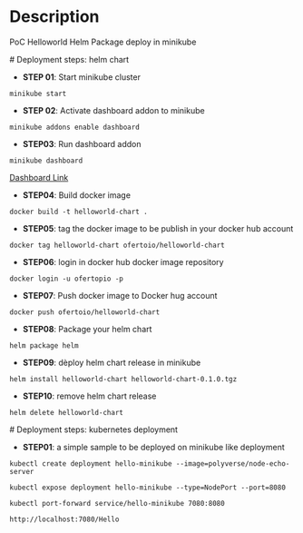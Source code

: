 # Description
PoC Helloworld Helm Package deploy in minikube

# Deployment steps: helm chart
- **STEP 01**: Start minikube cluster
```shell
minikube start
```

- **STEP 02**: Activate dashboard addon to minikube
```shell
minikube addons enable dashboard
```

- **STEP03**: Run dashboard addon
```shell
minikube dashboard
```
[Dashboard Link](http://127.0.0.1:39221/api/v1/namespaces/kubernetes-dashboard/services/http:kubernetes-dashboard:/proxy/#/service?namespace=default)

- **STEP04**: Build docker image
```shell
docker build -t helloworld-chart .
```

- **STEP05**: tag the docker image to be publish in your docker hub account
```shell
docker tag helloworld-chart ofertoio/helloworld-chart
```

- **STEP06**: login in docker hub docker image repository
```shell
docker login -u ofertopio -p
```

- **STEP07**: Push docker image to Docker hug account
```shell
docker push ofertoio/helloworld-chart
```

- **STEP08**: Package your helm chart
```shell
helm package helm
```

- **STEP09**: dèploy helm chart release in minikube
```shell
helm install helloworld-chart helloworld-chart-0.1.0.tgz
```

- **STEP10**: remove helm chart release
```shell
helm delete helloworld-chart
```

# Deployment steps: kubernetes deployment
- **STEP01**: a simple sample to be deployed on minikube like deployment
```shell
kubectl create deployment hello-minikube --image=polyverse/node-echo-server
```

```shell
kubectl expose deployment hello-minikube --type=NodePort --port=8080
```

```shell
kubectl port-forward service/hello-minikube 7080:8080

http://localhost:7080/Hello
```
